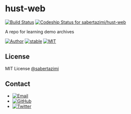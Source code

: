 # hust-web

[![Build Status](https://travis-ci.org/sabertazimi/hust-web.svg?branch=master)](https://travis-ci.org/sabertazimi/hust-web)
[![Codeship Status for sabertazimi/hust-web](https://app.codeship.com/projects/f03f8780-ddac-0136-6157-66d22330fd7b/status?branch=master)](https://app.codeship.com/projects/318043)

A repo for learning demo archives

[![Author](https://img.shields.io/badge/author-sabertazimi-lightgrey.svg)](https://github.com/sabertazimi)
[![stable](https://img.shields.io/badge/stability-stable-brightgreen.svg)](https://github.com/sabertazimi/hust-web)
[![MIT](https://img.shields.io/badge/license-mit-brightgreen.svg)](https://raw.githubusercontent.com/sabertazimi/hust-web/master/LICENSE)

## License

MIT License [@sabertazimi](https://github.com/sabertazimi)

## Contact

- [![Email](https://img.shields.io/badge/mailto-sabertazimi-brightgreen.svg?style=flat-square)](mailto:sabertazimi@gmail.com)
- [![GitHub](https://img.shields.io/badge/contact-github-000000.svg?style=flat-square)](https://github.com/sabertazimi)
- [![Twitter](https://img.shields.io/badge/contact-twitter-blue.svg?style=flat-square)](https://twitter.com/sabertazimi)
